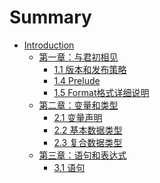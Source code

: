 # Summary

* [Introduction](README.md)
  * [第一章：与君初相见]()
    * [1.1 版本和发布策略](CHP1/1_1.md)
    * [1.4 Prelude](CHP1/1_4.md)
    * [1.5 Format格式详细说明](CHP1/1_5.md)
  * [第二章：变量和类型]()
   	* [2.1 变量声明](CHP2/2_1.md)
   	* [2.2 基本数据类型](CHP2/2_2.md)
   	* [2.3 复合数据类型](CHP2/2_3.md)
  * [第三章：语句和表达式]()
    * [3.1 语句](CHP3/3_1.md)